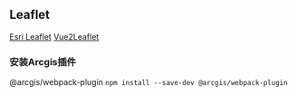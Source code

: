  ## Leaflet
[Esri Leaflet](https://github.com/Esri/esri-leaflet) 
[Vue2Leaflet](https://github.com/vue-leaflet/Vue2Leaflet.git)



### 安装Arcgis插件
@arcgis/webpack-plugin
`npm install --save-dev @arcgis/webpack-plugin`



```ts

```

